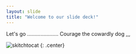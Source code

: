```yaml
---
layout: slide
title: "Welcome to our slide deck!"
---
```


Let's go .....................
Courage the cowardly dog
,,,

![skitchtocat](https://octodex.github.com/images/skitchtocat.png)
{: .center}

